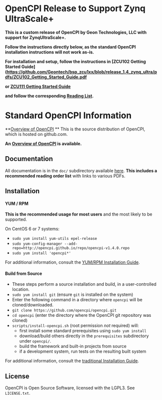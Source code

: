 # OpenCPI Release to Support Zynq UltraScale+
**This is a custom release of OpenCPI by Geon Technologies, LLC with support for ZynqUltraScale+.**

**Follow the instructions directly below, as the standard OpenCPI installation instructions will not work as-is.**

**For installation and setup, follow the instructions in [ZCU102 Getting Started Guide](https://github.com/Geontech/bsp_zcu1xx/blob/release_1.4_zynq_ultra/pdfs/ZCU102_Getting_Started_Guide.pdf**

**or [ZCU111 Getting Started Guide](https://github.com/Geontech/bsp_zcu1xx/blob/release_1.4_zynq_ultra/pdfs/ZCU111_Getting_Started_Guide.pdf)**

**and follow the corresponding [Reading List](https://github.com/Geontech/bsp_zcu1xx).**


# Standard OpenCPI Information
**[Overview of OpenCPI](http://opencpi.github.io/Overview.pdf) **
This is the source distribution of OpenCPI, which is hosted on github.com.

**An [Overview of OpenCPI](http://opencpi.github.io/Overview.pdf) is available.**

Documentation
---
All documentation is in the `doc/` subdirectory available [here](doc/). **This includes a recommended reading order list** with links to various PDFs.

Installation
---
#### YUM / RPM

**This is the recommended usage for most users** and the most likely to be supported.

On CentOS 6 or 7 systems:
 - `sudo yum install yum-utils epel-release`
 - `sudo yum-config-manager --add-repo=http://opencpi.github.io/repo/opencpi-v1.4.0.repo`
 - `sudo yum install 'opencpi*'`

For additional information, consult the [YUM/RPM Installation Guide][rpminstall].

#### Build from Source
- These steps perform a source installation and build, in a user-controlled location.
- `sudo yum install git` (ensure `git` is installed on the system)
- Enter the following command in a directory where `opencpi` will be cloned/downloaded.
- `git clone https://github.com/opencpi/opencpi.git`
- `cd opencpi` (enter the directory where the OpenCPI git repository was cloned)
- `scripts/install-opencpi.sh` (root permission *not* required) will:
  - first install some standard prerequisites using `sudo yum install`
  - download/build others directly in the `prerequisites` subdirectory under `opencpi/`.
  - build the framework and built-in projects from source
  - if a development system, run tests on the resulting built system


For additional information, consult the [traditional Installation Guide][ossinstall].

License
---
OpenCPI is Open Source Software, licensed with the LGPL3.  See `LICENSE.txt`.

[//]: # (These are reference links used in the body of this note and get stripped out when the markdown processor does its job - http://stackoverflow.com/questions/4823468/store-comments-in-markdown-syntax)

  [rpminstall]: <http://opencpi.github.io/RPM_Installation_Guide.pdf>
  [ossinstall]: <http://opencpi.github.io/OpenCPI_Installation.pdf>

